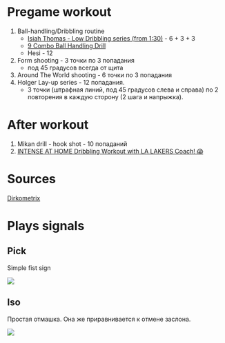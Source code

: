 # Pregame workout

1. Ball-handling/Dribbling routine 
    - [Isiah Thomas - Low Dribbling series (from 1:30)](https://youtu.be/BnvGa0I8bMc?t=90) - 6 + 3 + 3
    - [9 Combo Ball Handling Drill](https://www.youtube.com/watch?v=VRkClP8m9s4)
    - Hesi - 12
2. Form shooting - 3 точки по 3 попадания
    - под 45 градусов всегда от щита
3. Around The World shooting - 6 точки по 3 попадания
4. Holger Lay-up series - 12 попадания. 
    - 3 точки (штрафная линий, под 45 градусов слева и справа) по 2 повторения в каждую сторону (2 шага и напрыжка).
 
# After workout

1. Mikan drill - hook shot - 10 попаданий
2. [INTENSE AT HOME Dribbling Workout with LA LAKERS Coach! 😱](https://www.youtube.com/watch?v=NCHxsar6ZNA)

# Sources

[Dirkometrix](https://www.dirkometrix.com/)

# Plays signals

## Pick

Simple fist sign

![](https://www.rookieroad.com/img/basketball/basketball-hand-signal-call-for-a-pick.png)

## Iso

Простая отмашка. Она же приравнивается к отмене заслона.

![](https://www.rookieroad.com/img/basketball/basketball-isolation-play-signal.png)
